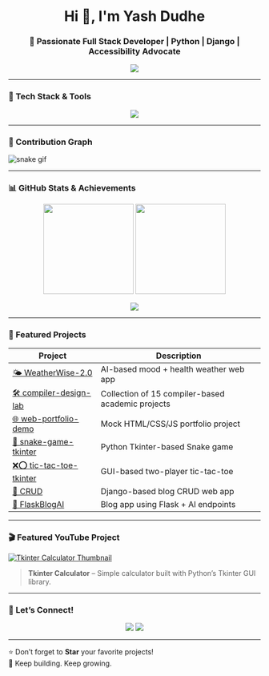 <!-- Header & Intro -->
<h1 align="center">Hi 👋, I'm Yash Dudhe</h1>
<h3 align="center">🚀 Passionate Full Stack Developer | Python | Django | Accessibility Advocate</h3>

<p align="center">
  <img src="https://readme-typing-svg.demolab.com/?lines=Self-taught%20Developer;Python%20&%20Django%20Lover;Project%20Driven%20Learner;Open%20Source%20Contributor;Always%20Learning%20🚀&center=true&width=440&height=45&pause=1000&color=00FFAB&vCenter=true&size=25" />
</p>

---

<!-- Tech Stack Section -->
### 🚀 Tech Stack & Tools
<p align="center">
  <img src="https://skillicons.dev/icons?i=html,css,js,python,cpp,flask,django,mysql,react,firebase,git,github,vscode,figma&perline=9" />
</p>

---

<!-- Snake Animation -->
### 🐍 Contribution Graph
![snake gif](https://github.com/yogendra-27-bhange/yogendra-27-bhange/blob/output/github-contribution-grid-snake.svg)

---

<!-- GitHub Stats Cards -->
### 📊 GitHub Stats & Achievements
<p align="center">
  <img src="https://github-readme-stats.vercel.app/api?username=yashdudhe-28&show_icons=true&theme=tokyonight" height="180px"/>
  <img src="https://github-readme-streak-stats.herokuapp.com/?user=yashdudhe-28&theme=tokyonight" height="180px"/>
</p>
<p align="center">
  <img src="https://github-profile-trophy.vercel.app/?username=yashdudhe-28&theme=tokyonight&column=7" />
</p>

---

<!-- Projects Showcase -->
### 🚀 Featured Projects

| Project | Description |
|--------|-------------|
| [🌤️ WeatherWise-2.0](https://github.com/yashdudhe-28/WeatherWise-2.0) | AI-based mood + health weather web app |
| [🛠️ compiler-design-lab](https://github.com/yashdudhe-28/compiler-design-lab) | Collection of 15 compiler-based academic projects |
| [🌐 web-portfolio-demo](https://github.com/yashdudhe-28/web-portfolio-demo) | Mock HTML/CSS/JS portfolio project |
| [🐍 snake-game-tkinter](https://github.com/yashdudhe-28/snake-game-tkinter) | Python Tkinter-based Snake game |
| [❌⭕ tic-tac-toe-tkinter](https://github.com/yashdudhe-28/tic-tac-toe-tkinter) | GUI-based two-player tic-tac-toe |
| [📝 CRUD](https://github.com/yashdudhe-28/CRUD) | Django-based blog CRUD web app |
| [📰 FlaskBlogAI](https://github.com/yashdudhe-28/FlaskBlogAI) | Blog app using Flask + AI endpoints |

---

<!-- YouTube Thumbnail -->
### 🎬 Featured YouTube Project

[![Tkinter Calculator Thumbnail](https://img.youtube.com/vi/YMI_7_4ivP8/maxresdefault.jpg)](https://youtu.be/YMI_7_4ivP8)
> **Tkinter Calculator** – Simple calculator built with Python’s Tkinter GUI library.

---

<!-- Contact -->
### 💬 Let’s Connect!
<p align="center">
  <a href="mailto:dudheyash29@gmail.com"><img src="https://img.shields.io/badge/-Gmail-red?style=for-the-badge&logo=gmail&logoColor=white" /></a>
  <a href="https://github.com/yashdudhe-28"><img src="https://img.shields.io/badge/-GitHub-black?style=for-the-badge&logo=github" /></a>
</p>

---

⭐️ Don’t forget to **Star** your favorite projects!  
🧠 Keep building. Keep growing.
